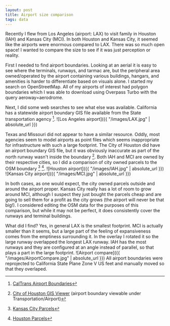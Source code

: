 ```yaml
---
layout: post
title: Airport size comparison
tags: data
---
```


Recently I flew from Los Angeles (airport: LAX) to visit family in Houston (IAH) and Kansas City (MCI). In both Houston and Kansas City, it seemed like the airports were enormous compared to LAX. There was so much open space! I wanted to compare the size to see if it was just perception or reality.

First I needed to find airport boundaries. Looking at an aerial it is easy to see where the terminals, runways, and tarmac are, but the peripheral area owned/operated by the airport containing various buildings, hangars, and amenities is harder to differentiate based on visuals alone. I started my search on OpenStreetMap. All of my airports of interest had polygon boundaries which I was able to download using Overpass Turbo with the query aeroway=aerodrome.

Next, I did some web searches to see what else was available. California has a statewide airport boundary GIS file available from the State transportation agency [^1]. 
![Los Angeles airport]({{ "/images/LAX.jpg" | absolute_url }})

Texas and Missouri did not appear to have a similar resource. Oddly, most agencies seem to model airports as point files which seems inappropriate for infrastructure with such a large footprint. The City of Houston did have an airport boundary GIS file, but it was obviously inaccurate as part of the north runway wasn't inside the boundary [^2]. Both IAH and MCI are owned by their respective cities, so I did a comparison of city owned parcels to the OSM boundary [^3] [^4]. 
![Houston airport]({{ "/images/IAH.jpg" | absolute_url }})
![Kansas City airport]({{ "/images/MCI.jpg" | absolute_url }})

In both cases, as one would expect, the city owned parcels outside and around the airport proper. Kansas City really has a lot of room to grow around MCI, although I suspect they just bought the parcels cheap and are going to sell them for a profit as the city grows (the airport will never be that big!). I considered editing the OSM data for the purposes of this comparison, but while it may not be perfect, it does consistently cover the runways and terminal buildings.

What did I find? Yes, in general LAX is the smallest footprint. MCI is actually smaller than it seems, but a large part of the feeling of expansiveness comes from the emptiness surrounding it. In the overlay I rotated it so the large runway overlapped the longest LAX runway. IAH has the most runways and they are configured at an angle instead of parallel, so that plays a part in the large footprint.
![Airport compare]({{ "/images/AirportCompare.jpg" | absolute_url }})
All airport boundaries were reprojected to California State Plane Zone V US feet and manually moved so that they overlaped.

[^1]: [CalTrans Airport Boundaries](http://www.dot.ca.gov/hq/tsip/gis/datalibrary/Metadata/Airp_bnd2012.html)

[^2]: [City of Houston GIS Viewer](http://mycity.houstontx.gov/houstonmapviewer/) (airport boundary viewable under Transportation/Airport)

[^3]: [Kansas City Parcels](http://maps.kcmo.org/apps/parcelviewer/)

[^4]: [Houston Parcels](http://pdata.hcad.org/GIS/index.html)
